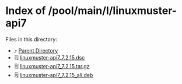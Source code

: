
# Index of /pool/main/l/linuxmuster-api7
Files in this directory:
- ⤴ [Parent Directory](../)
- 🗒 [linuxmuster-api7_7.2.15.dsc](linuxmuster-api7_7.2.15.dsc)
- 🗒 [linuxmuster-api7_7.2.15.tar.gz](linuxmuster-api7_7.2.15.tar.gz)
- 🗒 [linuxmuster-api7_7.2.15_all.deb](linuxmuster-api7_7.2.15_all.deb)
